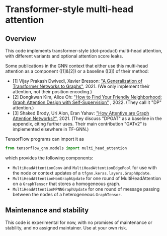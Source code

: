 # Transformer-style multi-head attention

## Overview

This code implements transformer-style (dot-product) multi-head attention,
with different variants and optional attention score leaks.

Some publications in the GNN context that either use this multi-head attention as
a component ([1]&[2]) or a baseline ([3]) of their method:

*   [1] Vijay Prakash Dwivedi, Xavier Bresson: ["A Generalization of Transformer
    Networks to Graphs"](https://arxiv.org/abs/2012.09699), 2021.
    (We only implement their attention, not their position encoding.)
*   [2] Dongkwan Kim, Alice Oh: ["How to Find Your Friendly Neighborhood: Graph
    Attention Design with Self-Supervision"](https://arxiv.org/abs/2204.04879)
    , 2022. (They call it "DP" attention.)
*   [3] Shaked Brody, Uri Alon, Eran Yahav: ["How Attentive are Graph Attention
    Networks?"](https://arxiv.org/abs/2105.14491), 2021.
    (They discuss "DPGAT" as a baseline in the appendix, citing further uses.
    Their main contribution "GATv2" is implemented elsewhere in TF-GNN.)

TensorFlow programs can import it as

```python
from tensorflow_gnn.models import multi_head_attention
```

which provides the following components:

*   `MultiHeadAttentionConv` and `MultiHeadAttentionEdgePool` for use with the
    node or context updates of a `tfgnn.keras.layers.GraphUpdate`.
*   `MultiHeadAttentionHomGraphUpdate` for one round of MultiHeadAttention on a
    `GraphTensor` that stores a homogeneous graph.
*   `MultiHeadAttentionMPNNGraphUpdate` for one round of message passing between
    the nodes of a heterogeneous `GraphTensor`.

## Maintenance and stability

This code is experimental for now, with no promises of maintenance or stability,
and no assigned maintainer. Use at your own risk.